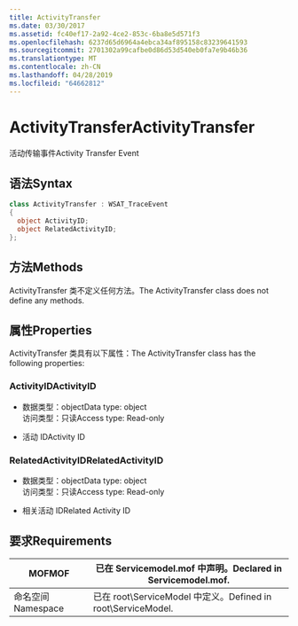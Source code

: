```yaml
---
title: ActivityTransfer
ms.date: 03/30/2017
ms.assetid: fc40ef17-2a92-4ce2-853c-6ba8e5d571f3
ms.openlocfilehash: 6237d65d6964a4ebca34af895158c83239641593
ms.sourcegitcommit: 2701302a99cafbe0d86d53d540eb0fa7e9b46b36
ms.translationtype: MT
ms.contentlocale: zh-CN
ms.lasthandoff: 04/28/2019
ms.locfileid: "64662812"
---
```

# <a name="activitytransfer"></a><span data-ttu-id="79059-102">ActivityTransfer</span><span class="sxs-lookup"><span data-stu-id="79059-102">ActivityTransfer</span></span>
<span data-ttu-id="79059-103">活动传输事件</span><span class="sxs-lookup"><span data-stu-id="79059-103">Activity Transfer Event</span></span>  
  
## <a name="syntax"></a><span data-ttu-id="79059-104">语法</span><span class="sxs-lookup"><span data-stu-id="79059-104">Syntax</span></span>  
  
```csharp
class ActivityTransfer : WSAT_TraceEvent  
{  
  object ActivityID;  
  object RelatedActivityID;  
};  
```  
  
## <a name="methods"></a><span data-ttu-id="79059-105">方法</span><span class="sxs-lookup"><span data-stu-id="79059-105">Methods</span></span>  
 <span data-ttu-id="79059-106">ActivityTransfer 类不定义任何方法。</span><span class="sxs-lookup"><span data-stu-id="79059-106">The ActivityTransfer class does not define any methods.</span></span>  
  
## <a name="properties"></a><span data-ttu-id="79059-107">属性</span><span class="sxs-lookup"><span data-stu-id="79059-107">Properties</span></span>  
 <span data-ttu-id="79059-108">ActivityTransfer 类具有以下属性：</span><span class="sxs-lookup"><span data-stu-id="79059-108">The ActivityTransfer class has the following properties:</span></span>  
  
### <a name="activityid"></a><span data-ttu-id="79059-109">ActivityID</span><span class="sxs-lookup"><span data-stu-id="79059-109">ActivityID</span></span>  
  
- <span data-ttu-id="79059-110">数据类型：object</span><span class="sxs-lookup"><span data-stu-id="79059-110">Data type: object</span></span>  
    <span data-ttu-id="79059-111">访问类型：只读</span><span class="sxs-lookup"><span data-stu-id="79059-111">Access type: Read-only</span></span>  
  
- <span data-ttu-id="79059-112">活动 ID</span><span class="sxs-lookup"><span data-stu-id="79059-112">Activity ID</span></span>  
  
### <a name="relatedactivityid"></a><span data-ttu-id="79059-113">RelatedActivityID</span><span class="sxs-lookup"><span data-stu-id="79059-113">RelatedActivityID</span></span>  
  
- <span data-ttu-id="79059-114">数据类型：object</span><span class="sxs-lookup"><span data-stu-id="79059-114">Data type: object</span></span>  
    <span data-ttu-id="79059-115">访问类型：只读</span><span class="sxs-lookup"><span data-stu-id="79059-115">Access type: Read-only</span></span>  
  
- <span data-ttu-id="79059-116">相关活动 ID</span><span class="sxs-lookup"><span data-stu-id="79059-116">Related Activity ID</span></span>  
  
## <a name="requirements"></a><span data-ttu-id="79059-117">要求</span><span class="sxs-lookup"><span data-stu-id="79059-117">Requirements</span></span>  
  
|<span data-ttu-id="79059-118">MOF</span><span class="sxs-lookup"><span data-stu-id="79059-118">MOF</span></span>|<span data-ttu-id="79059-119">已在 Servicemodel.mof 中声明。</span><span class="sxs-lookup"><span data-stu-id="79059-119">Declared in Servicemodel.mof.</span></span>|  
|---------|-----------------------------------|  
|<span data-ttu-id="79059-120">命名空间</span><span class="sxs-lookup"><span data-stu-id="79059-120">Namespace</span></span>|<span data-ttu-id="79059-121">已在 root\ServiceModel 中定义。</span><span class="sxs-lookup"><span data-stu-id="79059-121">Defined in root\ServiceModel.</span></span>|
